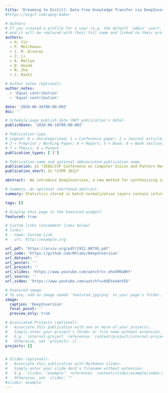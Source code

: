 ```yaml
---
title: 'Dreaming to Distill: Data-free Knowledge Transfer via DeepInversion'
#https://ezgif.com/apng-maker 

# Authors
# If you created a profile for a user (e.g. the default `admin` user), write the username (folder name) here
# and it will be replaced with their full name and linked to their profile.
authors:
  - H. Yin
  - P. Molchanov
  - J. M. Alvarez
  - Z. Li
  - A. Mallya
  - D. Hoiem
  - N..Jha
  - J. Kautz

# Author notes (optional)
author_notes:
  - 'Equal contribution'
  - 'Equal contribution'

date: '2020-06-16T00:00:00Z'
doi: ''

# Schedule page publish date (NOT publication's date).
publishDate: '2020-06-16T00:00:00Z'

# Publication type.
# Legend: 0 = Uncategorized; 1 = Conference paper; 2 = Journal article;
# 3 = Preprint / Working Paper; 4 = Report; 5 = Book; 6 = Book section;
# 7 = Thesis; 8 = Patent
publication_types: ['1']

# Publication name and optional abbreviated publication name.
publication: In *IEEE/CVF Conference on Computer Vision and Pattern Recognition*
publication_short: In *CVPR 2022*

abstract:  We introduce DeepInversion, a new method for synthesizing images from the image distribution used to train a deep neural network. We invert a trained network (teacher) to synthesize class-conditional input images starting from random noise, without using any additional information on the training dataset. Keeping the teacher fixed, our method optimizes the input while regularizing the distribution of intermediate feature maps using information stored in the batch normalization layers of the teacher. Further, we improve the diversity of synthesized images using Adaptive DeepInversion, which maximizes the Jensen-Shannon divergence between the teacher and student network logits. The resulting synthesized images from networks trained on the CIFAR-10 and ImageNet datasets demonstrate high fidelity and degree of realism, and help enable a new breed of data-free applications – ones that do not require any real images or labeled data. We demonstrate the applicability of our proposed method to three tasks of immense practical importance – (i) data-free network pruning, (ii) data-free knowledge transfer, and (iii) data-free continual learning.

# Summary. An optional shortened abstract.
summary: Statistics stored in batch normalization layers contain information on training data. Via iterative optimization we recover images from train distribution and use for various applications. 

tags: []

# Display this page in the Featured widget?
featured: true

# Custom links (uncomment lines below)
# links:
# - name: Custom Link
#   url: http://example.org

url_pdf: 'https://arxiv.org/pdf/1912.08795.pdf'
url_code: 'https://github.com/NVlabs/DeepInversion'
url_dataset: ''
url_poster: ''
url_project: ''
url_slides: 'https://www.youtube.com/watch?v=_oho5M8aNhY'
url_source: ''
url_video: 'https://www.youtube.com/watch?v=ddEtea4ntEU'

# Featured image
# To use, add an image named `featured.jpg/png` to your page's folder.
image:
  caption: 'DeepInversion'
  focal_point: ''
  preview_only: true

# Associated Projects (optional).
#   Associate this publication with one or more of your projects.
#   Simply enter your project's folder or file name without extension.
#   E.g. `internal-project` references `content/project/internal-project/index.md`.
#   Otherwise, set `projects: []`.
projects: []


# Slides (optional).
#   Associate this publication with Markdown slides.
#   Simply enter your slide deck's filename without extension.
#   E.g. `slides: "example"` references `content/slides/example/index.md`.
#   Otherwise, set `slides: ""`.
#slides: example
---
```

